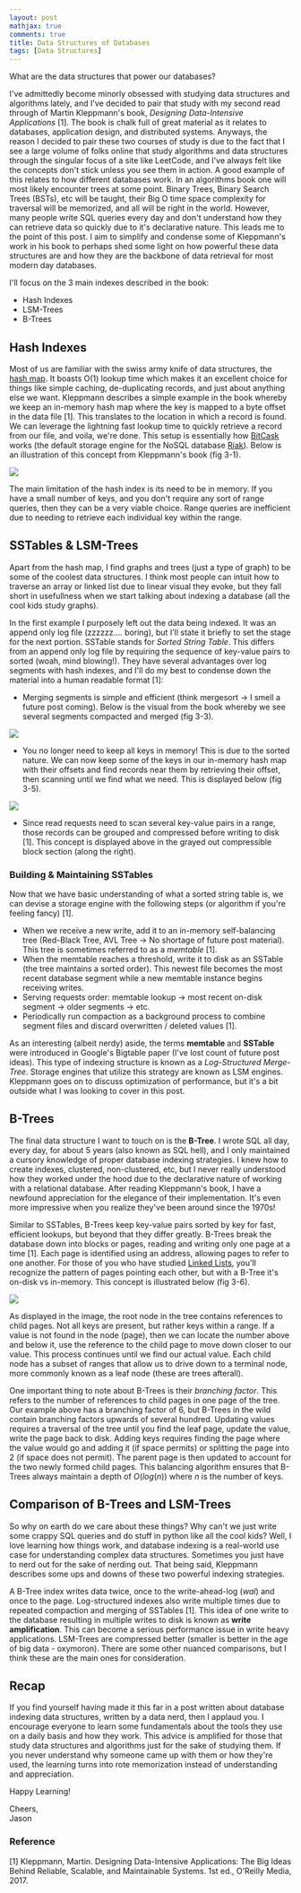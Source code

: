 ```yaml
---
layout: post  
mathjax: true  
comments: true  
title: Data Structures of Databases  
tags: [Data Structures]  
---  
```

What are the data structures that power our databases?  

I've admittedly become minorly obsessed with studying data structures and algorithms lately, and I've decided to pair that study with my second read through of Martin Kleppmann's book, *Designing Data-Intensive Applications* [1]. The book is chalk full of great material as it relates to databases, application design, and distributed systems. Anyways, the reason I decided to pair these two courses of study is due to the fact that I see a large volume of folks online that study algorithms and data structures through the singular focus of a site like LeetCode, and I've always felt like the concepts don't stick unless you see them in action. A good example of this relates to how different databases work. In an algorithms book one will most likely encounter trees at some point. Binary Trees, Binary Search Trees (BSTs), etc will be taught, their Big O time space complexity for traversal will be memorized, and all will be right in the world. However, many people write SQL queries every day and don't understand how they can retrieve data so quickly due to it's declarative nature. This leads me to the point of this post. I aim to simplify and condense some of Kleppmann's work in his book to perhaps shed some light on how powerful these data structures are and how they are the backbone of data retrieval for most modern day databases.  

I'll focus on the 3 main indexes described in the book:  
* Hash Indexes  
* LSM-Trees  
* B-Trees  

## Hash Indexes  
Most of us are familiar with the swiss army knife of data structures, the [hash map](https://jason-adam.github.io/hash-tables/). It boasts O(1) lookup time which makes it an excellent choice for things like simple caching, de-duplicating records, and just about anything else we want. Kleppmann describes a simple example in the book whereby we keep an in-memory hash map where the key is mapped to a byte offset in the data file [1]. This translates to the location in which a record is found. We can leverage the lightning fast lookup time to quickly retrieve a record from our file, and voila, we're done. This setup is essentially how [BitCask](https://github.com/basho/bitcask) works (the default storage engine for the NoSQL database [Riak](https://riak.com/index.html)). Below is an illustration of this concept from Kleppmann's book (fig 3-1).  

![](../imgs/2021-01-10-db-data-structures/hash-index.png)  

The main limitation of the hash index is its need to be in memory. If you have a small number of keys, and you don't require any sort of range queries, then they can be a very viable choice. Range queries are inefficient due to needing to retrieve each individual key within the range.

## SSTables & LSM-Trees  
Apart from the hash map, I find graphs and trees (just a type of graph) to be some of the coolest data structures. I think most people can intuit how to traverse an array or linked list due to linear visual they evoke, but they fall short in usefullness when we start talking about indexing a database (all the cool kids study graphs).  

In the first example I purposely left out the data being indexed. It was an append only log file (zzzzzz.... boring), but I'll state it briefly to set the stage for the next portion. SSTable stands for *Sorted String Table*. This differs from an append only log file by requiring the sequence of key-value pairs to sorted (woah, mind blowing!). They have several advantages over log segments with hash indexes, and I'll do my best to condense down the material into a human readable format [1]:  

* Merging segments is simple and efficient (think mergesort -> I smell a future post coming). Below is the visual from the book whereby we see several segments compacted and merged (fig 3-3).  

![](../imgs/2021-01-10-db-data-structures/sstable-compact-merge.png)  

* You no longer need to keep all keys in memory! This is due to the sorted nature. We can now keep some of the keys in our in-memory hash map with their offsets and find records near them by retrieving their offset, then scanning until we find what we need. This is displayed below (fig 3-5).  

![](../imgs/2021-01-10-db-data-structures/sstable-memory-index.png)  

* Since read requests need to scan several key-value pairs in a range, those records can be grouped and compressed before writing to disk [1]. This concept is displayed above in the grayed out compressible block section (along the right).  

### Building & Maintaining SSTables  
Now that we have basic understanding of what a sorted string table is, we can devise a storage engine with the following steps (or algorithm if you're feeling fancy) [1].  

* When we receive a new write, add it to an in-memory self-balancing tree (Red-Black Tree, AVL Tree -> No shortage of future post material). This tree is sometimes referred to as a *memtable* [1].  
* When the memtable reaches a threshold, write it to disk as an SSTable (the tree maintains a sorted order). This newest file becomes the most recent database segment while a new memtable instance begins receiving writes.  
* Serving requests order: memtable lookup -> most recent on-disk segment -> older segments -> etc.  
* Periodically run compaction as a background process to combine segment files and discard overwritten / deleted values [1].  

As an interesting (albeit nerdy) aside, the terms **memtable** and **SSTable** were introduced in Google's Bigtable paper (I've lost count of future post ideas). This type of indexing structure is known as a *Log-Structured Merge-Tree*. Storage engines that utilize this strategy are known as LSM engines. Kleppmann goes on to discuss optimization of performance, but it's a bit outside what I was looking to cover in this post.  

## B-Trees  
The final data structure I want to touch on is the **B-Tree**. I wrote SQL all day, every day, for about 5 years (also known as SQL hell), and I only maintained a cursory knowledge of proper database indexing strategies. I knew how to create indexes, clustered, non-clustered, etc, but I never really understood how they worked under the hood due to the declarative nature of working with a relational database. After reading Kleppmann's book, I have a newfound appreciation for the elegance of their implementation. It's even more impressive when you realize they've been around since the 1970s!  

Similar to SSTables, B-Trees keep key-value pairs sorted by key for fast, efficient lookups, but beyond that they differ greatly. B-Trees break the database down into blocks or pages, reading and writing only one page at a time [1]. Each page is identified using an address, allowing pages to refer to one another. For those of you who have studied [Linked Lists](https://jason-adam.github.io/linkedList-arrays/), you'll recognize the pattern of pages pointing each other, but with a B-Tree it's on-disk vs in-memory. This concept is illustrated below (fig 3-6).  

![](../imgs/2021-01-10-db-data-structures/btree-lookup.png)  

As displayed in the image, the root node in the tree contains references to child pages. Not all keys are present, but rather keys within a range. If a value is not found in the node (page), then we can locate the number above and below it, use the reference to the child page to move down closer to our value. This process continues until we find our actual value. Each child node has a subset of ranges that allow us to drive down to a terminal node, more commonly known as a leaf node (these are trees afterall).  

One important thing to note about B-Trees is their *branching factor*. This refers to the number of references to child pages in one page of the tree. Our example above has a branching factor of 6, but B-Trees in the wild contain branching factors upwards of several hundred. Updating values requires a traversal of the tree until you find the leaf page, update the value, write the page back to disk. Adding keys requires finding the page where the value would go and adding it (if space permits) or splitting the page into 2 (if space does not permit). The parent page is then updated to account for the two newly formed child pages. This balancing algorithm ensures that B-Trees always maintain a depth of $O(log(n))$ where $n$ is the number of keys.  

## Comparison of B-Trees and LSM-Trees  
So why on earth do we care about these things? Why can't we just write some crappy SQL queries and do stuff in python like all the cool kids? Well, I love learning how things work, and database indexing is a real-world use case for understanding complex data structures. Sometimes you just have to nerd out for the sake of nerding out. That being said, Kleppmann describes some ups and downs of these two powerful indexing strategies.  

A B-Tree index writes data twice, once to the write-ahead-log (*wal*) and once to the page. Log-structured indexes also write multiple times due to repeated compaction and merging of SSTables [1]. This idea of one write to the database resulting in multiple writes to disk is known as **write amplification**. This can become a serious performance issue in write heavy applications. LSM-Trees are compressed better (smaller is better in the age of big data - oxymoron). There are some other nuanced comparisons, but I think these are the main ones for consideration.  

## Recap  
If you find yourself having made it this far in a post written about database indexing data structures, written by a data nerd, then I applaud you. I encourage everyone to learn some fundamentals about the tools they use on a daily basis and how they work. This advice is amplified for those that study data structures and algorithms just for the sake of studying them. If you never understand why someone came up with them or how they're used, the learning turns into rote memorization instead of understanding and appreciation.  

Happy Learning!

Cheers,  
Jason

### Reference  
[1] Kleppmann, Martin. Designing Data-Intensive Applications: The Big Ideas Behind Reliable, Scalable, and Maintainable Systems. 1st ed., O’Reilly Media, 2017.
